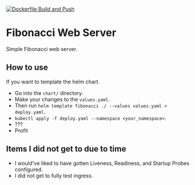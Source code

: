 [![Dockerfile Build and Push](https://github.com/NeckBeardPrince/simple-fibonacci-app/actions/workflows/build.yml/badge.svg)](https://github.com/NeckBeardPrince/simple-fibonacci-app/actions/workflows/build.yml)

# Fibonacci Web Server

Simple Fibonacci web server.

## How to use

If you want to template the helm chart.

- Go into the `chart/` directory.
- Make your changes to the `values.yaml`.
- Then run `helm template fibonacci ./ --values values.yaml > deploy.yaml`.
- `kubectl apply -f deploy.yaml --namespace <your_namespace>`.
- ???
- Profit

## Items I did not get to due to time

- I would've liked to have gotten Liveness, Readiness, and Startup Probes configured.
- I did not get to fully test ingress.
